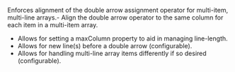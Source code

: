 Enforces alignment of the double arrow assignment operator for multi-item, multi-line arrays.- Align the double arrow operator to the same column for each item in a multi-item array.
- Allows for setting a maxColumn property to aid in managing line-length.
- Allows for new line(s) before a double arrow (configurable).
- Allows for handling multi-line array items differently if so desired (configurable).